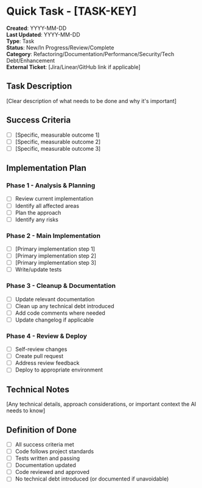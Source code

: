 # Quick Task - [TASK-KEY]

**Created**: YYYY-MM-DD  
**Last Updated**: YYYY-MM-DD  
**Type**: Task  
**Status**: New/In Progress/Review/Complete  
**Category**: Refactoring/Documentation/Performance/Security/Tech Debt/Enhancement  
**External Ticket**: [Jira/Linear/GitHub link if applicable]  

## Task Description

[Clear description of what needs to be done and why it's important]

## Success Criteria

- [ ] [Specific, measurable outcome 1]
- [ ] [Specific, measurable outcome 2]
- [ ] [Specific, measurable outcome 3]

## Implementation Plan

### Phase 1 - Analysis & Planning

- [ ] Review current implementation
- [ ] Identify all affected areas
- [ ] Plan the approach
- [ ] Identify any risks

### Phase 2 - Main Implementation

- [ ] [Primary implementation step 1]
- [ ] [Primary implementation step 2]
- [ ] [Primary implementation step 3]
- [ ] Write/update tests

### Phase 3 - Cleanup & Documentation

- [ ] Update relevant documentation
- [ ] Clean up any technical debt introduced
- [ ] Add code comments where needed
- [ ] Update changelog if applicable

### Phase 4 - Review & Deploy

- [ ] Self-review changes
- [ ] Create pull request
- [ ] Address review feedback
- [ ] Deploy to appropriate environment

## Technical Notes

[Any technical details, approach considerations, or important context the AI needs to know]

## Definition of Done

- [ ] All success criteria met
- [ ] Code follows project standards
- [ ] Tests written and passing
- [ ] Documentation updated
- [ ] Code reviewed and approved
- [ ] No technical debt introduced (or documented if unavoidable)
